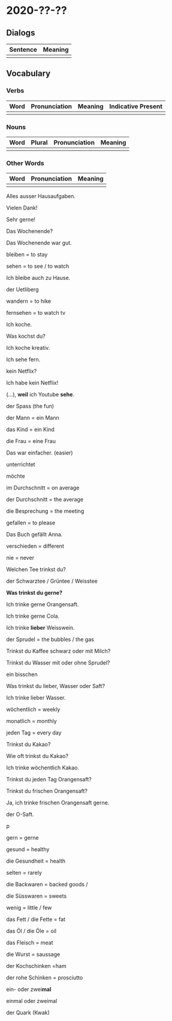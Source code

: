# 2020-??-??

## Dialogs

| Sentence | Meaning |
| -------- | ------- |
|          |         |

## Vocabulary

### Verbs

| Word | Pronunciation | Meaning | Indicative Present |
| ---- | ------------- | ------- | ------------------ |
|      |               |         |                    |

### Nouns

| Word | Plural | Pronunciation | Meaning |
| ---- | ------ | ------------- | ------- |
|      |        |               |         |

### Other Words

| Word | Pronunciation | Meaning |
| ---- | ------------- | ------- |
|      |               |         |

Alles ausser Hausaufgaben.



Vielen Dank! 



Sehr gerne! 



Das Wochenende? 

Das Wochenende war gut. 





bleiben = to stay 

sehen = to see / to watch



Ich bleibe auch zu Hause. 



der Uetliberg 



wandern = to hike 

fernsehen = to watch tv



Ich koche. 

Was kochst du?

Ich koche kreativ. 

Ich sehe fern. 



kein Netflix? 



Ich habe kein Netflix! 



(...), **weil**  ich Youtube **sehe**.



der Spass  (the fun) 



der Mann = ein Mann

das Kind = ein Kind 

die Frau = eine Frau



Das war einfacher. (easier)





unterrichtet 



möchte 



im Durchschnitt = on average 

der Durchschnitt = the average 



die Besprechung = the meeting



gefallen = to please 



Das Buch gefällt Anna. 



verschieden = different

nie = never



Welchen Tee trinkst du?



der Schwarztee / Grüntee / Weisstee 





**Was trinkst du gerne?**



Ich trinke gerne Orangensaft. 

Ich trinke gerne Cola. 



Ich trinke **lieber** Weisswein. 

 der Sprudel = the bubbles / the gas

 

 Trinkst du Kaffee schwarz oder mit Milch?

 

Trinkst du Wasser mit oder ohne Sprudel? 



ein bisschen



Was trinkst du lieber, Wasser oder Saft? 

Ich trinke lieber Wasser. 



 wöchentlich = weekly 

 monatlich = monthly

 jeden Tag = every day



Trinkst du Kakao? 

Wie oft trinkst du Kakao?

Ich trinke wöchentlich Kakao. 



Trinkst du jeden Tag Orangensaft? 



Trinkst du frischen Orangensaft? 

Ja, ich trinke frischen Orangensaft gerne. 



der O-Saft. 



p

 gern = gerne 

 

 

gesund = healthy 

die Gesundheit = health

selten = rarely 

die Backwaren = backed goods /

die Süsswaren = sweets 



wenig = little / few 



das Fett / die Fette = fat 

das Öl / die Öle = oil 

das Fleisch =  meat

die Wurst = saussage



der Kochschinken =ham 

der rohe Schinken = prosciutto 



ein- oder zwei**mal** 

einmal oder zweimal 



der Quark (Kwak) 